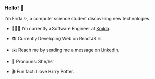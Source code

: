 ### Hello! 👋

I'm Frida ✨, a computer science student discovering new technologies.

* 👩🏻‍💻 I’m currently a Software Engineer at [Kodda](https://kodda.mx/).

* 📚 Currently Developing Web on ReactJS ⚛️.

* ✉️ Reach me by sending me a message on [LinkedIn](https://www.linkedin.com/in/fridag/).

* 🙂 Pronouns: She/her

* 🎬 Fun fact: I love Harry Potter.

